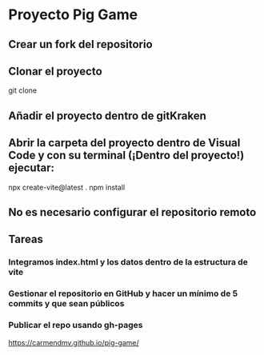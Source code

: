 # Proyecto Pig Game

## Crear un fork del repositorio

## Clonar el proyecto

git clone <url-del-repositorio>

## Añadir el proyecto dentro de gitKraken

## Abrir la carpeta del proyecto dentro de Visual Code y con su terminal (¡Dentro del proyecto!) ejecutar:

npx create-vite@latest .
npm install

## No es necesario configurar el repositorio remoto

## Tareas

### Integramos index.html y los datos dentro de la estructura de vite

### Gestionar el repositorio en GitHub y hacer un mínimo de 5 commits y que sean públicos

### Publicar el repo usando gh-pages

https://carmendmv.github.io/pig-game/

##
